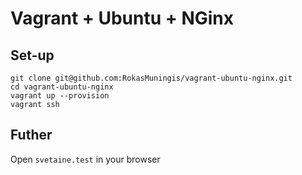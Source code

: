 # Vagrant + Ubuntu + NGinx

## Set-up
```
git clone git@github.com:RokasMuningis/vagrant-ubuntu-nginx.git
cd vagrant-ubuntu-nginx
vagrant up --provision
vagrant ssh
```

## Futher
Open `svetaine.test` in your browser